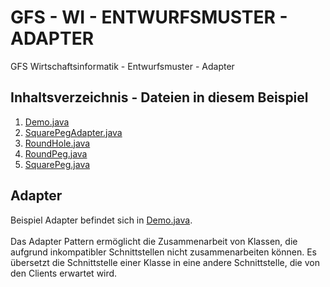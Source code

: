 # GFS - WI - ENTWURFSMUSTER - ADAPTER
GFS Wirtschaftsinformatik - Entwurfsmuster - Adapter

## Inhaltsverzeichnis - Dateien in diesem Beispiel
1. [Demo.java](./Demo.java)
2. [SquarePegAdapter.java](./adapters/SquarePegAdapter.java)
3. [RoundHole.java](./round/RoundHole.java)
4. [RoundPeg.java](./round/RoundPeg.java)
5. [SquarePeg.java](./square/SquarePeg.java)

## <h2>Adapter</h2>
Beispiel Adapter befindet sich in [Demo.java](./Demo.java). 
</br></br>
Das Adapter Pattern ermöglicht die Zusammenarbeit von Klassen, die aufgrund inkompatibler Schnittstellen nicht zusammenarbeiten können. Es übersetzt die Schnittstelle einer Klasse in eine andere Schnittstelle, die von den Clients erwartet wird.
